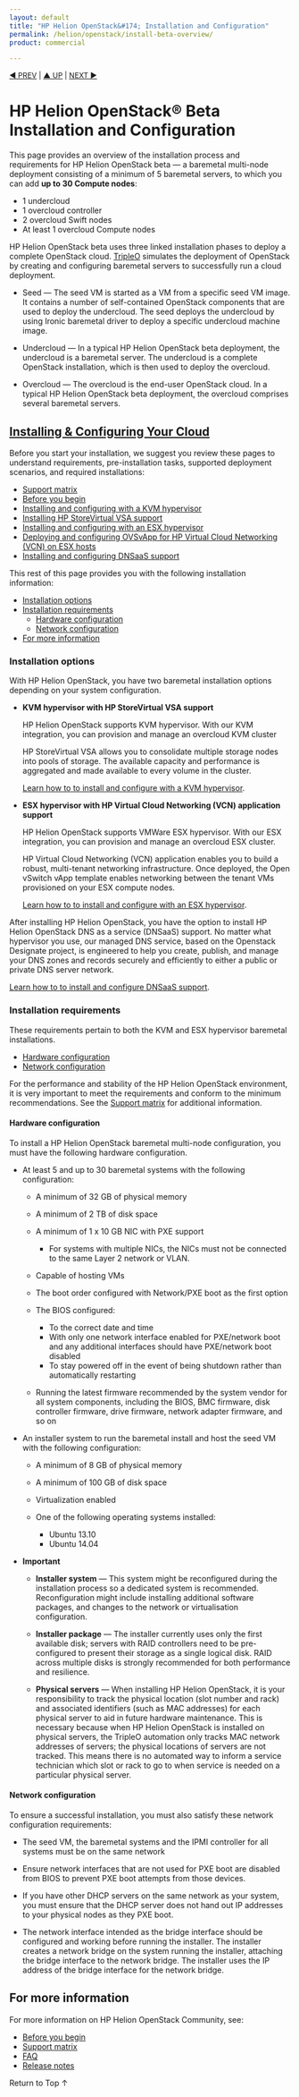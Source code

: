 ```yaml
---
layout: default
title: "HP Helion OpenStack&#174; Installation and Configuration"
permalink: /helion/openstack/install-beta-overview/
product: commercial

---
```



<script>

function PageRefresh {
onLoad="window.refresh"
}

PageRefresh();

</script>

<p style="font-size: small;"> <a href="/helion/openstack/support-matrix-beta/">&#9664; PREV</a> | <a href="/helion/openstack/">&#9650; UP</a> | <a href="/helion/openstack/install-beta/prereqs/">NEXT &#9654;</a> </p>

# HP Helion OpenStack&#174; Beta Installation and Configuration
This page provides an overview of the installation process and requirements for  HP Helion OpenStack beta &mdash; a baremetal multi-node deployment consisting of a minimum of 5 baremetal servers, to which you can add **up to 30 Compute nodes**:


* 1 undercloud
* 1 overcloud controller
* 2 overcloud Swift nodes 
* At least 1 overcloud Compute nodes 

HP Helion OpenStack beta uses three linked installation phases to deploy a complete OpenStack cloud. <a href ="https://wiki.openstack.org/wiki/TripleO">TripleO</a> simulates the deployment of OpenStack by creating and configuring baremetal servers to successfully run a cloud deployment. 

* Seed &mdash; The seed VM is started as a VM from a specific seed VM image. It contains a number of self-contained OpenStack components that are used to deploy the undercloud. The seed deploys the undercloud by using Ironic baremetal driver to deploy a specific undercloud machine image.

* Undercloud &mdash; In a typical HP Helion OpenStack beta deployment, the undercloud is a baremetal server. The undercloud is a complete OpenStack installation, which is then used to deploy the overcloud.

* Overcloud &mdash; The overcloud is the end-user OpenStack cloud. In a typical HP Helion OpenStack beta deployment, the overcloud comprises several baremetal servers.


## [Installing &amp; Configuring Your Cloud](/helion/openstack/install-beta-overview/)
Before you start your installation, we suggest you review these pages to understand requirements, pre-installation tasks, supported deployment scenarios, and required installations:

* [Support matrix](/helion/openstack/support-matrix-beta/) 
* [Before you begin](/helion/openstack/install-beta/prereqs/) 
* [Installing and configuring with a KVM hypervisor](/helion/openstack/install-beta/kvm)
* [Installing HP StoreVirtual VSA support](/helion/openstack/install-beta/vsa/)
* [Installing and configuring with an ESX hypervisor](/helion/openstack/install-beta/esx/)
* [Deploying and configuring OVSvApp for HP Virtual Cloud Networking (VCN) on ESX hosts](/helion/openstack/install-beta/ovsvapp/)
* [Installing and configuring DNSaaS support](/helion/openstack/install-beta/dnsaas/)

This rest of this page provides you with the following installation information:

* [Installation options](#installation-options)
* [Installation requirements](#installation-requirements)
   * [Hardware configuration](#hardware-configuration)
   * [Network configuration](#network-configuration)
* [For more information](#for-more-information)


### Installation options
With HP Helion OpenStack, you have two baremetal installation options depending on your system configuration.

* **KVM hypervisor with HP StoreVirtual VSA support**

    HP Helion OpenStack supports KVM hypervisor. With our KVM integration, you  can provision and manage an overcloud KVM cluster

    HP StoreVirtual VSA allows you to consolidate multiple storage nodes into pools of storage. The available capacity and performance is aggregated and made available to every volume in the cluster. 

    [Learn how to to install and configure with a KVM hypervisor](/helion/openstack/install-beta/kvm). 

* **ESX hypervisor with HP Virtual Cloud Networking (VCN) application support**

    HP Helion OpenStack supports VMWare ESX hypervisor. With our ESX integration, you can provision and manage an overcloud ESX cluster.

    HP Virtual Cloud Networking (VCN) application enables you to build a robust, multi-tenant networking infrastructure. Once deployed, the Open vSwitch vApp template enables networking between the tenant VMs provisioned on your ESX compute nodes.

    [Learn how to to install and configure with an ESX hypervisor](/helion/openstack/install-beta/esx/).  

After installing HP Helion OpenStack, you have the option to install HP Helion OpenStack DNS as a service (DNSaaS) support. No matter what hypervisor you use, our managed DNS service, based on the Openstack Designate project, is engineered to help you create, publish, and manage your DNS zones and records securely and efficiently to either a public or private DNS server network.

[Learn how to to install and configure DNSaaS support](/helion/openstack/install-beta/dnsaas/).  



### Installation requirements
These requirements pertain to both the KVM and ESX hypervisor baremetal installations. 

* [Hardware configuration](#hardware-configuration)
* [Network configuration](#network-configuration)

For the performance and stability of the HP Helion OpenStack environment, it is very important to meet the requirements and conform to the minimum recommendations. See the [Support matrix](/helion/openstack/support-matrix-beta) for additional information.

#### Hardware configuration

To install a HP Helion OpenStack baremetal multi-node configuration, you must have the following hardware configuration.

* At least 5 and up to 30 baremetal systems with the following configuration:

    * A minimum of 32 GB of physical memory
    * A minimum of 2 TB of disk space
    * A minimum of 1 x 10 GB NIC with PXE support

      * For systems with multiple NICs, the NICs must not be connected to the same Layer 2 network or VLAN.

    * Capable of hosting VMs
    * The boot order configured with Network/PXE boot as the first option
    * The BIOS configured: 
     
      * To the correct date and time
      * With only one network interface enabled for PXE/network boot and any additional interfaces should have PXE/network boot disabled
      * To stay powered off in the event of being shutdown rather than automatically restarting

    * Running the latest firmware recommended by the system vendor for all system components, including the BIOS, BMC firmware, disk controller firmware, drive firmware, network adapter firmware, and so on



* An installer system to run the baremetal install and host the seed VM with the following configuration:

    * A minimum of 8 GB of physical memory
    * A minimum of 100 GB of disk space
    * Virtualization enabled 
    * One of the following operating systems installed:

      * Ubuntu 13.10
      * Ubuntu 14.04

    
* **Important** 
    * **Installer system** &mdash; This system might be reconfigured during the installation process so a dedicated system is recommended. Reconfiguration might include installing additional software packages, and changes to the network or virtualisation configuration.
    
    * **Installer package** &mdash; The installer currently uses only the first available disk; servers with RAID controllers need to be pre-configured to present their storage as a single logical disk. RAID across multiple disks is strongly recommended for both performance and resilience.

    * **Physical servers** &mdash; When installing HP Helion OpenStack, it is your responsibility to track the physical location (slot number and rack) and associated identifiers (such as MAC addresses) for each physical server to aid in future hardware maintenance. This is necessary because when HP Helion OpenStack is installed on physical servers, the TripleO automation only tracks MAC network addresses of servers; the physical locations of servers are not tracked. This means there is no automated way to inform a service technician which slot or rack to go to when service is needed on a particular physical server. 

#### Network configuration

To ensure a successful installation, you must also satisfy these network configuration requirements:

* The seed VM, the baremetal systems and the IPMI controller for all systems must be on the same network

* Ensure network interfaces that are not used for PXE boot are disabled from BIOS to prevent PXE boot attempts from those devices.

* If you have other DHCP servers on the same network as your system, you must ensure that the DHCP server does not hand out IP addresses to your physical nodes as they PXE boot.

* The network interface intended as the bridge interface should be configured and working before running the installer. The installer creates a network bridge on the system running the installer, attaching the bridge interface to the network bridge. The installer uses the IP address of the bridge interface for the network bridge.


## For more information
For more information on HP Helion OpenStack Community, see:

* [Before you begin](/helion/openstack/install-beta/prereqs/) 
* [Support matrix](/helion/openstack/support-matrix-beta/) 
* [FAQ](/helion/openstack/faq/) 
* [Release notes](/helion/openstack/release-notes/) 

<a href="#top" style="padding:14px 0px 14px 0px; text-decoration: none;"> Return to Top &#8593; </a>